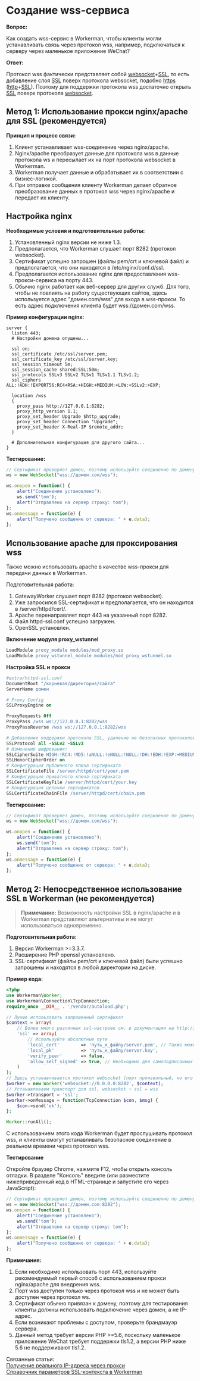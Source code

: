 # Создание wss-сервиса

**Вопрос:**

Как создать wss-сервис в Workerman, чтобы клиенты могли устанавливать связь через протокол wss, например, подключаться к серверу через маленькое приложение WeChat?

**Ответ:**

Протокол wss фактически представляет собой [websocket](https://baike.baidu.com/item/WebSocket)+[SSL](https://baike.baidu.com/item/ssl), то есть добавление слоя [SSL](https://baike.baidu.com/item/ssl) поверх протокола websocket, подобно [https](https://baike.baidu.com/item/https) ([http](https://baike.baidu.com/item/http)+[SSL](https://baike.baidu.com/item/ssl)).
Поэтому для поддержки протокола wss достаточно открыть [SSL](https://baike.baidu.com/item/ssl) поверх протокола [websocket](https://baike.baidu.com/item/WebSocket).

## Метод 1: Использование прокси nginx/apache для SSL (рекомендуется)

**Принцип и процесс связи:**

1. Клиент устанавливает wss-соединение через nginx/apache.
2. Nginx/apache преобразует данные для протокола wss в данные протокола ws и пересылает их на порт протокола websocket в Workerman.
3. Workerman получает данные и обрабатывает их в соответствии с бизнес-логикой.
4. При отправке сообщения клиенту Workerman делает обратное преобразование данных в протокол wss через nginx/apache и передает их клиенту.

## Настройка nginx

**Необходимые условия и подготовительные работы:**

1. Установленный nginx версии не ниже 1.3.
2. Предполагается, что Workerman слушает порт 8282 (протокол websocket).
3. Сертификат успешно запрошен (файлы pem/crt и ключевой файл) и предполагается, что они находятся в /etc/nginx/conf.d/ssl.
4. Предполагается использование nginx для предоставления wss-прокси-сервиса на порту 443.
5. Обычно nginx работает как веб-сервер для других служб. Для того, чтобы не повлиять на работу существующих сайтов, здесь используется адрес "домен.com/wss" для входа в wss-прокси. То есть адрес подключения клиента будет wss://домен.com/wss.

**Пример конфигурации nginx:**
```nginx
server {
  listen 443;
  # Настройки домена опущены...

  ssl on;
  ssl_certificate /etc/ssl/server.pem;
  ssl_certificate_key /etc/ssl/server.key;
  ssl_session_timeout 5m;
  ssl_session_cache shared:SSL:50m;
  ssl_protocols SSLv3 SSLv2 TLSv1 TLSv1.1 TLSv1.2;
  ssl_ciphers ALL:!ADH:!EXPORT56:RC4+RSA:+HIGH:+MEDIUM:+LOW:+SSLv2:+EXP;

  location /wss
  {
    proxy_pass http://127.0.0.1:8282;
    proxy_http_version 1.1;
    proxy_set_header Upgrade $http_upgrade;
    proxy_set_header Connection "Upgrade";
    proxy_set_header X-Real-IP $remote_addr;
  }
  
  # Дополнительная конфигурация для другого сайта...
}
```
**Тестирование:**
```javascript
// Сертификат проверяет домен, поэтому используйте соединение по домену. Обратите внимание, что здесь не указан порт
ws = new WebSocket("wss://домен.com/wss");

ws.onopen = function() {
    alert("Соединение установлено");
    ws.send('tom');
    alert("Отправлено на сервер строку: tom");
};
ws.onmessage = function(e) {
    alert("Получено сообщение от сервера: " + e.data);
};
```

## Использование apache для проксирования wss

Также можно использовать apache в качестве wss-прокси для передачи данных в Workerman.

Подготовительная работа:

1.  GatewayWorker слушает порт 8282 (протокол websocket).
2. Уже запросился SSL-сертификат и предполагается, что он находится в /server/httpd/cert/.
3. Apache перенаправляет порт 443 на указанный порт 8282.
4. Файл httpd-ssl.conf успешно загружен.
5. OpenSSL установлен.

**Включение модуля proxy_wstunnel**

```apache
LoadModule proxy_module modules/mod_proxy.so
LoadModule proxy_wstunnel_module modules/mod_proxy_wstunnel.so
```

**Настройка SSL и прокси**
```apache
#extra/httpd-ssl.conf
DocumentRoot "/корневая/директория/сайта"
ServerName домен

# Proxy Config
SSLProxyEngine on

ProxyRequests Off
ProxyPass /wss ws://127.0.0.1:8282/wss
ProxyPassReverse /wss ws://127.0.0.1:8282/wss

# Добавление поддержки протокола SSL, удаление не безопасных протоколов
SSLProtocol all -SSLv2 -SSLv3
# Изменение шифрования:
SSLCipherSuite HIGH:!RC4:!MD5:!aNULL:!eNULL:!NULL:!DH:!EDH:!EXP:+MEDIUM
SSLHonorCipherOrder on
# Конфигурация публичного ключа сертификата
SSLCertificateFile /server/httpd/cert/your.pem
# Конфигурация приватного ключа сертификата
SSLCertificateKeyFile /server/httpd/cert/your.key
# Конфигурация цепочки сертификатов
SSLCertificateChainFile /server/httpd/cert/chain.pem
```

**Тестирование:**
```javascript
// Сертификат проверяет домен, поэтому используйте соединение по домену. Обратите внимание, что здесь не указан порт
ws = new WebSocket("wss://домен.com/wss");

ws.onopen = function() {
    alert("Соединение установлено");
    ws.send('tom');
    alert("Отправлено на сервер строку: tom");
};
ws.onmessage = function(e) {
    alert("Получено сообщение от сервера: " + e.data);
};
```


## Метод 2: Непосредственное использование SSL в Workerman (не рекомендуется)

> **Примечание:**
> Возможность настройки SSL в nginx/apache и в Workerman представляют альтернативы и не могут использоваться одновременно.

**Подготовительная работа:**

1. Версия Workerman >=3.3.7.
2. Расширение PHP openssl установлено.
3. SSL-сертификат (файлы pem/crt и ключевой файл) были успешно запрошены и находятся в любой директории на диске.

**Пример кода:**
```php
<?php
use Workerman\Worker;
use Workerman\Connection\TcpConnection;
require_once __DIR__ . '/vendor/autoload.php';

// Лучше использовать запрошенный сертификат
$context = array(
    // Более много различных ssl-настроек см. в документации на http://php.net/manual/zh/context.ssl.php
    'ssl' => array(
        // Используйте абсолютные пути
        'local_cert'        => 'путь_к_файлу/server.pem', // Также может быть файлом crt
        'local_pk'          => 'путь_к_файлу/server.key',
        'verify_peer'       => false,
        'allow_self_signed' => true, // Необходимо для самоподписанных сертификатов
    )
);
// Здесь устанавливается протокол websocket (порт произвольный, но его нужно поднять так, чтобы другие программы не занимали его)
$worker = new Worker('websocket://0.0.0.0:8282', $context);
// Устанавливаем транспорт для ssl, websocket + ssl = wss
$worker->transport = 'ssl';
$worker->onMessage = function(TcpConnection $con, $msg) {
    $con->send('ok');
};

Worker::runAll();
```

С использованием этого кода Workerman будет прослушивать протокол wss, и клиенты смогут устанавливать безопасное соединение в реальном времени через протокол wss.

**Тестирование**

Откройте браузер Chrome, нажмите F12, чтобы открыть консоль отладки. В разделе "Консоль" введите (или разместите нижеприведенный код в HTML-странице и запустите его через JavaScript):
```javascript
// Сертификат проверяет домен, поэтому используйте соединение по домену. Обратите внимание, что здесь указан порт
ws = new WebSocket("wss://домен.com:8282");
ws.onopen = function() {
    alert("Соединение установлено");
    ws.send('tom');
    alert("Отправлено на сервер строку: tom");
};
ws.onmessage = function(e) {
    alert("Получено сообщение от сервера: " + e.data);
};
```

**Примечания:**

1. Если необходимо использовать порт 443, используйте рекомендуемый первый способ с использованием прокси nginx/apache для внедрения wss.
2. Порт wss доступен только через протокол wss и не может быть доступен через протокол ws.
3. Сертификат обычно привязан к домену, поэтому для тестирования клиенты должны использовать подключение через домен, а не IP-адрес.
4. Если возникают проблемы с доступом, проверьте брандмауэр сервера.
5. Данный метод требует версии PHP >=5.6, поскольку маленькое приложение WeChat требует поддержки tls1.2, а версии PHP ниже 5.6 не поддерживают tls1.2.

Связанные статьи:  
[Получение реального IP-адреса через прокси](get-real-ip-from-proxy.md)  
[Справочник параметров SSL-контекста в Workerman](https://php.net/manual/zh/context.ssl.php)
